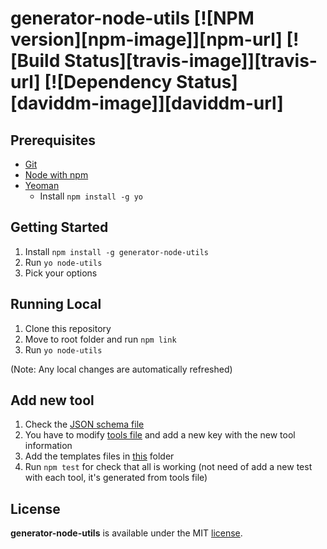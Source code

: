 # generator-node-utils [![NPM version][npm-image]][npm-url] [![Build Status][travis-image]][travis-url] [![Dependency Status][daviddm-image]][daviddm-url]

>

## Prerequisites

- [Git](https://git-scm.com/book/en/v2/Getting-Started-Installing-Git)
- [Node with npm](https://github.com/creationix/nvm#install-script)
- [Yeoman](https://yeoman.io)
  - Install `npm install -g yo`

## Getting Started

1. Install `npm install -g generator-node-utils`
2. Run `yo node-utils`
3. Pick your options

## Running Local

1. Clone this repository
2. Move to root folder and run `npm link`
3. Run `yo node-utils`

(Note: Any local changes are automatically refreshed)

## Add new tool

1. Check the [JSON schema file](test/utils/schemas/tool_schema.json)
2. You have to modify [tools file](generators/app/tools.json) and add a new key with the new tool information
3. Add the templates files in [this](generators/app/templates) folder
4. Run `npm test` for check that all is working (not need of add a new test with each tool, it's generated from tools file)


## License

**generator-node-utils** is available under the MIT [license](LICENSE.md).

